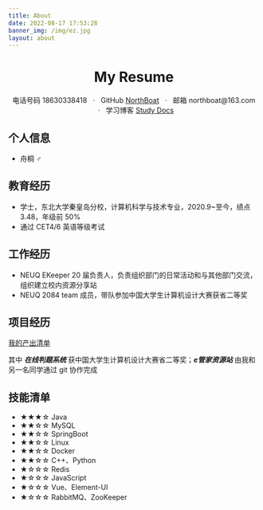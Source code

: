 ```yaml
---
title: About
date: 2022-08-17 17:53:28
banner_img: /img/ez.jpg
layout: about
---
```


<center>
     <h1>My Resume</h1>
     <div>
         <span>
             电话号码
             18630338418
         </span>
         &nbsp;&nbsp;·&nbsp;&nbsp;
         <span>
             GitHub
             <a href="https://github.com/NorthBoat">NorthBoat</a>
         </span>
         &nbsp;&nbsp;·&nbsp;&nbsp;
         <span>
             邮箱
             northboat@163.com
         </span>
         &nbsp;&nbsp;·&nbsp;&nbsp;
         <span>
             学习博客
             <a href="https://northboat-docs.netlify.app">Study Docs</a>
         </span>
     </div>
</center>

## 个人信息

- 舟桐 ♂

## 教育经历

- 学士，东北大学秦皇岛分校，计算机科学与技术专业，2020.9~至今，绩点 3.48，年级前 50%
- 通过 CET4/6 英语等级考试

## 工作经历

- NEUQ EKeeper 20 届负责人，负责组织部门的日常活动和与其他部门交流，组织建立校内资源分享站
- NEUQ 2084 team 成员，带队参加中国大学生计算机设计大赛获省二等奖

##  项目经历

[我的产出清单](https://northboat.github.io)

其中 ***在线判题系统*** 获中国大学生计算机设计大赛省二等奖；***e管家资源站*** 由我和另一名同学通过 git 协作完成

## 技能清单

- ★★★☆ Java
- ★★☆☆  MySQL
- ★★☆☆ SpringBoot
- ★★☆☆ Linux
- ★★☆☆ Docker
- ★★☆☆ C++、Python
- ★☆☆☆  Redis
- ★☆☆☆ JavaScript
- ★☆☆☆  Vue、Element-UI
- ★☆☆☆ RabbitMQ、ZooKeeper
